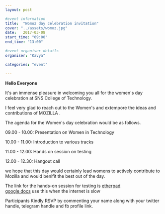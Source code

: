 ```yaml
---
layout: post

#event information
title:  "Womoz day celebration invitation"
cover: "../assets/womoz.jpg"
date:   2017-03-08
start_time: "09:00"
end_time: "13:00"

#event organiser details
organiser: "Kavya"

categories: "event"

---
```


**Hello Everyone**

<p>It's an immense pleasure in welcoming you all for the women's day celebration at SNS College of Technology.</p>

<p>I feel very glad to reach out to the Women's and extempore the ideas and contributions of MOZILLA .</p>

<p>The agenda for the Women's day celebration would be as follows.</p>

<p>09.00 - 10.00: Presentation on Women in Technology</p>
<p>10.00 - 11.00:  Introduction to various tracks</p>
<p>11.00 - 12.00: Hands on session on testing</p>
<p>12.00 - 12.30: Hangout call</p>

<p>we hope that this day would certainly lead womens to actively contribute to Mozilla and would benifit the best out of the day.</p>

The link for the hands-on session for testing is
[etherpad](https://public.etherpad-mozilla.org/p/MozillaIN_QA_Testing_Day_SNSCT_Womoz_Day_20170308)  
[google docs](https://docs.google.com/document/d/1ujhLcWqgg3Jl_3FA8s4LS3UdY2hbuop202CUoghtp7U/edit?usp=sharing) use this when the internet is slow 

<p>Participants Kindly RSVP by commenting your name along with your twitter handle, telegram handle and fb profile link.</p>

